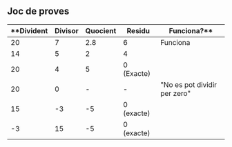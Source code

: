  ## Joc de proves
 
 |**Divident | Divisor|Quocient |Residu|Funciona?**|
 |------------ | ------------- | ------------- | ------------- | ------------- |
 |20|7 |2.8|6 |Funciona |
 |14|5 |2|4 | |
 |20|4 |5| 0 (Exacte) | |
 |20|0 | - | - | "No es pot dividir per zero" |
 |15|-3 |-5|0 (exacte) | |
 |-3|15 |-5| 0 (exacte) | |
